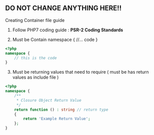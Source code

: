 ## DO NOT CHANGE ANYTHING HERE!!

Creating Container file guide

1. Follow PHP7 coding guide : 
    **PSR-2 Coding Standards**

2. Must be Contain namespace { //... code }

```php
<?php
namespace {
    // this is the code
}
```

3. Must be returning values that need to require ( must be has return values as include file )

```php
<?php
namespace {
    /**
     * Closure Object Return Value 
     */
    return function () : string // return type
    {
        return 'Example Return Value';
    };
}
```
